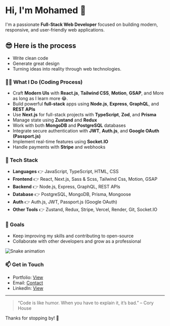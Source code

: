 # Hi, I'm Mohamed 👋

I'm a passionate **Full-Stack Web Developer** focused on building modern, responsive, and user-friendly web applications.

## 😎 Here is the process
- Write clean code
- Generate great design
- Turning ideas into reality through web technologies.

### 👨‍💻 What I Do (Coding Process)
- Craft **Modern UIs** with **React.js**, **Tailwind CSS**, **Motion**, **GSAP**, and More as long as I learn more 😂.
- Build powerful **full-stack** apps using **Node.js**, **Express**, **GraphQL**, and **REST APIs**
- Use **Next.js** for full-stack projects with **TypeScript**, **Zod**, and **Prisma**
- Manage state using **Zustand** and **Redux**
- Work with both **MongoDB** and **PostgreSQL** databases
- Integrate secure authentication with **JWT**, **Auth.js**, and **Google OAuth (Passport.js)**
- Implement real-time features using **Socket.IO**
- Handle payments with **Stripe** and webhooks

### 🧠 Tech Stack
- **Languages** 👉 JavaScript, TypeScript, HTML, CSS
- **Frontend** 👉 React, Next.js, Sass & Scss, Tailwind Css, Motion, GSAP
- **Backend** 👉 Node.js, Express, GraphQL, REST APIs
- **Database** 👉 PostgreSQL, MongoDB, Prisma, Mongoose
- **Auth** 👉 Auth.js, JWT, Passport.js (Google OAuth)
- **Other Tools** 👉 Zustand, Redux, Stripe, Vercel, Render, Git, Socket.IO

### 🚀 Goals

- Keep improving my skills and contributing to open-source
- Collaborate with other developers and grow as a professional

![Snake animation](https://github.com/MO-GBR/MO-GBR/blob/output/github-contribution-grid-snake.svg)

### 📫 Get in Touch
- Portfolio: [View](https://portfolio-dev-flame.vercel.app/)
- Email: [Contact](mailto:mohameedgabr7@gmail.com)
- LinkedIn: [View](https://www.linkedin.com/in/mohameedgabr0/)

---

> “Code is like humor. When you have to explain it, it’s bad.” – Cory House

Thanks for stopping by! 🌟
